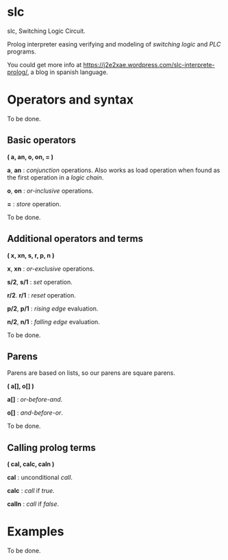 # slc
slc, Switching Logic Circuit.

Prolog interpreter easing verifying and modeling of *switching logic* and *PLC* programs.


You could get more info at https://j2e2xae.wordpress.com/slc-interprete-prolog/, a blog in spanish language.

# Operators and syntax
To be done.

## Basic operators
**( a, an, o, on, = )**

**a**, **an** : *conjunction* operations. Also works as load operation when found as the first operation in a *logic chain*.

**o**, **on** : *or-inclusive* operations.

**=** : *store* operation.

To be done.

## Additional operators and terms
**( x, xn, s, r, p, n )**

**x**, **xn** : *or-exclusive* operations.


**s/2**, **s/1** : *set* operation.

**r/2**. **r/1** : *reset* operation.


**p/2**, **p/1** : *rising edge* evaluation.

**n/2**, **n/1** : *falling edge* evaluation.

To be done.

## Parens
Parens are based on lists, so our parens are square parens.

**( a[], o[] )**

**a[]** : *or-before-and*.

**o[]** : *and-before-or*.

To be done.

## Calling prolog terms
**( cal, calc, caln )**

**cal** : unconditional *call*.

**calc** : *call* if *true*.

**calln** : *call* if *false*.

# Examples
To be done.
